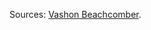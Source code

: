 Sources: [Vashon Beachcomber](https://www.vashonbeachcomber.com/news/movie-magic-to-shutter-its-doors-after-22-years-in-the-business/).

